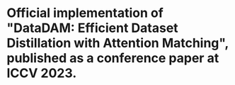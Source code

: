 # Official implementation of "DataDAM: Efficient Dataset Distillation with Attention Matching", published as a conference paper at ICCV 2023.
